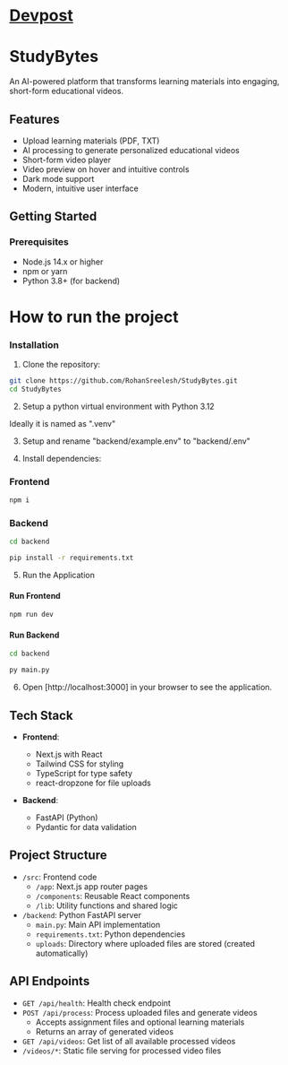 # [Devpost](https://devpost.com/software/studybytes)

# StudyBytes

An AI-powered platform that transforms learning materials into engaging, short-form educational videos.

## Features

- Upload learning materials (PDF, TXT)
- AI processing to generate personalized educational videos
- Short-form video player
- Video preview on hover and intuitive controls
- Dark mode support
- Modern, intuitive user interface

## Getting Started

### Prerequisites

- Node.js 14.x or higher
- npm or yarn
- Python 3.8+ (for backend)

# How to run the project

### Installation

1. Clone the repository:
```bash
git clone https://github.com/RohanSreelesh/StudyBytes.git
cd StudyBytes
```

2. Setup a python virtual environment with Python 3.12

Ideally it is named as ".venv"

3. Setup and rename "backend/example.env" to "backend/.env"

4. Install dependencies:

### Frontend

```bash
npm i
```

### Backend

```bash
cd backend

pip install -r requirements.txt
```

5. Run the Application

#### Run Frontend

```bash
npm run dev
```

#### Run Backend

```bash
cd backend

py main.py
```

6. Open [http://localhost:3000] in your browser to see the application.

## Tech Stack

- **Frontend**:
  - Next.js with React
  - Tailwind CSS for styling
  - TypeScript for type safety
  - react-dropzone for file uploads

- **Backend**:
  - FastAPI (Python)
  - Pydantic for data validation

## Project Structure

- `/src`: Frontend code
  - `/app`: Next.js app router pages
  - `/components`: Reusable React components
  - `/lib`: Utility functions and shared logic
- `/backend`: Python FastAPI server
  - `main.py`: Main API implementation
  - `requirements.txt`: Python dependencies
  - `uploads`: Directory where uploaded files are stored (created automatically)

## API Endpoints

- `GET /api/health`: Health check endpoint
- `POST /api/process`: Process uploaded files and generate videos
  - Accepts assignment files and optional learning materials
  - Returns an array of generated videos
- `GET /api/videos`: Get list of all available processed videos
- `/videos/*`: Static file serving for processed video files
